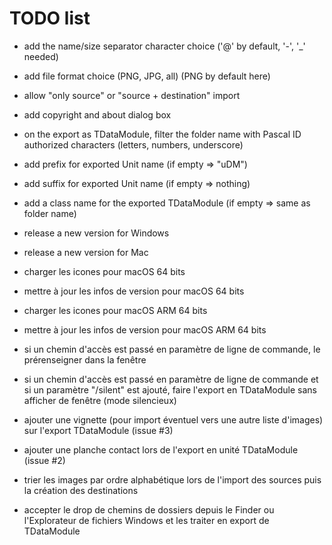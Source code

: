 # TODO list

* add the name/size separator character choice ('@' by default, '-', '_' needed)
* add file format choice (PNG, JPG, all) (PNG by default here)
* allow "only source" or "source + destination" import
* add copyright and about dialog box

* on the export as TDataModule, filter the folder name with Pascal ID authorized characters (letters, numbers, underscore)
* add prefix for exported Unit name (if empty => "uDM")
* add suffix for exported Unit name (if empty => nothing)
* add a class name for the exported TDataModule (if empty => same as folder name)

* release a new version for Windows
* release a new version for Mac

* charger les icones pour macOS 64 bits
* mettre à jour les infos de version pour macOS 64 bits
* charger les icones pour macOS ARM 64 bits
* mettre à jour les infos de version pour macOS ARM 64 bits

* si un chemin d'accès est passé en paramètre de ligne de commande, le prérenseigner dans la fenêtre

* si un chemin d'accès est passé en paramètre de ligne de commande et si un paramètre "/silent" est ajouté, faire l'export en TDataModule sans afficher de fenêtre (mode silencieux)

* ajouter une vignette (pour import éventuel vers une autre liste d'images) sur l'export TDataModule (issue #3)

* ajouter une planche contact lors de l'export en unité TDataModule (issue #2)

* trier les images par ordre alphabétique lors de l'import des sources puis la création des destinations

* accepter le drop de chemins de dossiers depuis le Finder ou l'Explorateur de fichiers Windows et les traiter en export de TDataModule

